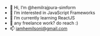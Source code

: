 - 👋 Hi, I’m @hemilrajpura-simform
- 👀 I’m interested in JavaScript Frameworks
- 🌱 I’m currently learning ReactJS
- 💞️  any freelance work? do reach :)
- 📫 iamhemilsoni@gmail.com

<!---
hemilrajpura-simform/hemilrajpura-simform is a ✨ special ✨ repository because its `README.md` (this file) appears on your GitHub profile.
You can click the Preview link to take a look at your changes.
--->
